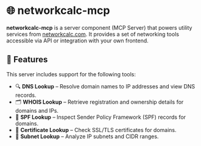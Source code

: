 # 🌐 networkcalc-mcp

**networkcalc-mcp** is a server component (MCP Server) that powers utility services from [networkcalc.com](https://networkcalc.com). It provides a set of networking tools accessible via API or integration with your own frontend.

## 🔧 Features

This server includes support for the following tools:

- 🔍 **DNS Lookup** – Resolve domain names to IP addresses and view DNS records.
- 🗂️ **WHOIS Lookup** – Retrieve registration and ownership details for domains and IPs.
- 📜 **SPF Lookup** – Inspect Sender Policy Framework (SPF) records for domains.
- 🔐 **Certificate Lookup** – Check SSL/TLS certificates for domains.
- 🧮 **Subnet Lookup** – Analyze IP subnets and CIDR ranges.

